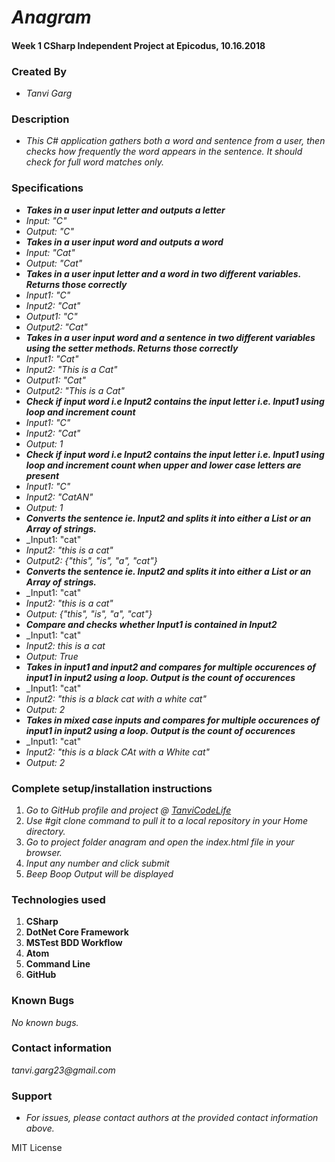 # _Anagram_
#### Week 1 CSharp Independent Project at Epicodus, 10.16.2018

### Created By
* _Tanvi Garg_

### Description
* _This C# application gathers both a word and sentence from a user, then checks how frequently the word appears in the sentence. It should check for full word matches only._


### Specifications
* _**Takes in a user input letter and outputs a letter**_
* _Input: "C"_
* _Output: "C"_
* _**Takes in a user input word and outputs a word**_
* _Input: "Cat"_
* _Output: "Cat"_
* _**Takes in a user input letter and a word in two different variables. Returns those correctly**_
* _Input1: "C"_
* _Input2: "Cat"_
* _Output1: "C"_
* _Output2: "Cat"_
* _**Takes in a user input word and a sentence in two different variables using the setter methods. Returns those correctly**_
* _Input1: "Cat"_
* _Input2: "This is a Cat"_
* _Output1: "Cat"_
* _Output2: "This is a Cat"_
* _**Check if input word i.e Input2 contains the input letter i.e. Input1 using loop and increment count**_
* _Input1: "C"_
* _Input2: "Cat"_
* _Output: 1_
* _**Check if input word i.e Input2 contains the input letter i.e. Input1 using loop and increment count when upper and lower case letters are present**_
* _Input1: "C"_
* _Input2: "CatAN"_
* _Output: 1_
* _**Converts the sentence ie. Input2 and splits it into either a List or an Array of strings.**_
* _Input1: "cat"
* _Input2: "this is a cat"_
* _Output2: {"this", "is", "a", "cat"}_
* _**Converts the sentence ie. Input2 and splits it into either a List or an Array of strings.**_
* _Input1: "cat"
* _Input2: "this is a cat"_
* _Output: {"this", "is", "a", "cat"}_
* _**Compare and checks whether Input1 is contained in Input2**_
* _Input1: "cat"
* _Input2: this is a cat_
* _Output: True_
* _**Takes in input1 and input2 and compares for multiple occurences of input1 in input2 using a loop. Output is the count of occurences**_
* _Input1: "cat"
* _Input2: "this is a black cat with a white cat"_
* _Output: 2_
* _**Takes in mixed case inputs and compares for multiple occurences of input1 in input2 using a loop. Output is the count of occurences**_
* _Input1: "cat"
* _Input2: "this is a black CAt with a White cat"_
* _Output: 2_


### Complete setup/installation instructions
1. _Go to GitHub profile and project @ [TanviCodeLife]()_
2. _Use #git clone <project url> command to pull it to a local repository in your Home directory._
3. _Go to project folder anagram and open the index.html file in your browser._
4. _Input any number and click submit_
4. _Beep Boop Output will be displayed_

### Technologies used
1. **CSharp**
2. **DotNet Core Framework**
3. **MSTest BDD Workflow**
3. **Atom**
4. **Command Line**
5. **GitHub**

### Known Bugs
_No known bugs._

### Contact information
_tanvi.garg23@gmail.com_

### Support
* _For issues, please contact authors at the provided contact information above._

MIT License
